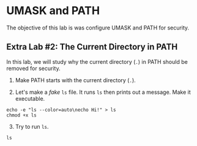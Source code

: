 # UMASK and PATH
The objective of this lab is was configure UMASK and PATH for security.

## Extra Lab #2: The Current Directory in PATH
In this lab, we will study why the current directory (`.`) in PATH should be removed for security.

1. Make PATH starts with the current directory (`.`).

2. Let's make a *fake* `ls` file. It runs `ls` then prints out a message. Make it executable.
```
echo -e "ls --color=auto\necho Hi!" > ls
chmod +x ls
```

3. Try to run `ls`.
```
ls
```

